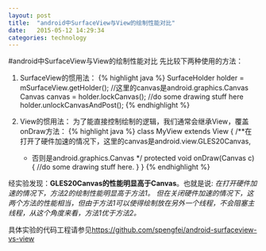 ```yaml
---
layout: post
title:  "android中SurfaceView与View的绘制性能对比"
date:   2015-05-12 14:29:34
categories: technology
---
```


#android中SurfaceView与View的绘制性能对比
先比较下两种使用的方法：
1. SurfaceView的惯用法：
{% highlight java %}
SurfaceHolder holder = mSurfaceView.getHolder();
//这里的canvas是android.graphics.Canvas
Canvas canvas = holder.lockCanvas();
//do some drawing stuff here
holder.unlockCanvasAndPost();
{% endhighlight %}

2. View的惯用法：
为了能直接控制绘制的逻辑，我们通常会继承View，覆盖onDraw方法：
{% highlight java %}
class MyView extends View {
    /**在打开了硬件加速的情况下，这里的canvas是android.view.GLES20Canvas,
     * 否则是android.graphics.Canvas
    */
    protected void onDraw(Canvas c) {
        //do some drawing stuff here.
    }
}
{% endhighlight %}

经实验发现：**GLES20Canvas的性能明显高于Canvas**。也就是说:
*在打开硬件加速的情况下，方法2的绘制性能明显高于方法1。*
*但在关闭硬件加速的情况下，这两个方法的性能相当，但由于方法1可以使得绘制放在另外一个线程，不会阻塞主线程，从这个角度来看，方法1优于方法2。*


具体实验的代码工程请参见<https://github.com/spengfei/android-surfaceview-vs-view>
